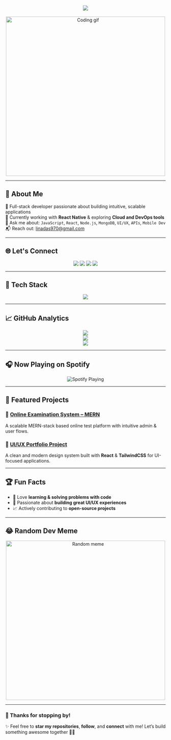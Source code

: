<h1 align="center">
  <img src="https://readme-typing-svg.herokuapp.com?font=Fira+Code&weight=600&size=26&pause=1000&color=FF1493&center=true&vCenter=true&width=600&lines=Hi+there,+I'm+Lina+Das+👋;Full-Stack+Developer+🚀;React+|+Node.js+|+MongoDB+|+React-Native;Building+scalable+and+intuitive+apps+🔥">
</h1>

<p align="center">
  <img src="https://media.giphy.com/media/qgQUggAC3Pfv687qPC/giphy.gif" width="500" alt="Coding gif">
</p>

---

## 🚀 About Me  
🎯 Full-stack developer passionate about building intuitive, scalable applications  
🧠 Currently working with **React Native** & exploring **Cloud and DevOps tools**  
💬 Ask me about: `JavaScript`, `React`, `Node.js`, `MongoDB`, `UI/UX`, `APIs`, `Mobile Dev`  
📬 Reach out: [linadas970@gmail.com](mailto:linadas970@gmail.com)

---

## 🌐 Let's Connect  
<p align="center">
  <a href="https://linkedin.com/in/linadas1"><img src="https://img.shields.io/badge/LinkedIn-%230A66C2.svg?style=for-the-badge&logo=linkedin&logoColor=white" /></a>
  <a href="https://twitter.com/your-username"><img src="https://img.shields.io/badge/Twitter-%231DA1F2.svg?style=for-the-badge&logo=twitter&logoColor=white" /></a>
  <a href="https://dev.to/yourprofile"><img src="https://img.shields.io/badge/DEV.to-%23000000.svg?style=for-the-badge&logo=devdotto&logoColor=white" /></a>
  <a href="https://yourwebsite.com"><img src="https://img.shields.io/badge/Portfolio-%23FF5722.svg?style=for-the-badge&logo=google-chrome&logoColor=white" /></a>
</p>

---

## 🧰 Tech Stack  
<p align="center">
  <img src="https://skillicons.dev/icons?i=js,ts,react,reactnative,nextjs,nodejs,express,mongodb,python,django,html,css,tailwind,bootstrap,figma,git,github,linux,vscode,postman,redux" />
</p>

---

## 📈 GitHub Analytics  
<p align="center">
  <img src="https://github-readme-stats.vercel.app/api?username=Reverylina01&show_icons=true&theme=tokyonight&count_private=true&hide_border=true" />
  <br/>
  <img src="https://github-readme-streak-stats.herokuapp.com/?user=Reverylina01&theme=tokyonight&hide_border=true" />
  <br/>
  <img src="https://github-readme-activity-graph.vercel.app/graph?username=Reverylina01&bg_color=1a1b27&color=6a9fb5&line=61dafb&point=ffffff&area=true&hide_border=true" />
</p>

---

## 🎧 Now Playing on Spotify  
<p align="center">
  <img src="https://spotify-recently-played-readme.vercel.app/api?user=your_spotify_username" alt="Spotify Playing" />
</p>

---

## 🌟 Featured Projects  

### 🚀 [Online Examination System – MERN](https://github.com/Reverylina01/Online-Examintion-Systems-MERN)  
A scalable MERN-stack based online test platform with intuitive admin & user flows.

### 🎨 [UI/UX Portfolio Project](https://github.com/your-username/project-2)  
A clean and modern design system built with **React** & **TailwindCSS** for UI-focused applications.

---

## 🏆 Fun Facts  
- 🤖 Love **learning & solving problems with code**  
- 🎨 Passionate about **building great UI/UX experiences**  
- 📈 Actively contributing to **open-source projects**

---

## 😂 Random Dev Meme  
<p align="center">
  <img src="https://random-memer.herokuapp.com/" width="500px" alt="Random meme" />
</p>

---

### 🚀 Thanks for stopping by!  
✨ Feel free to **star my repositories**, **follow**, and **connect** with me! Let’s build something awesome together 🚀🔥
